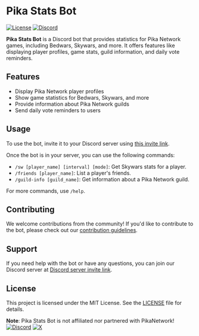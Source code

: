 # Pika Stats Bot

[![License](https://img.shields.io/badge/license-MIT-blue.svg)](https://opensource.org/licenses/MIT)
[![Discord](https://img.shields.io/discord/1209038293757329408)](https://discord.gg/saj5DaSRw9)


**Pika Stats Bot** is a Discord bot that provides statistics for Pika Network games, including Bedwars, Skywars, and more. It offers features like displaying player profiles, game stats, guild information, and daily vote reminders.

## Features

- Display Pika Network player profiles
- Show game statistics for Bedwars, Skywars, and more
- Provide information about Pika Network guilds
- Send daily vote reminders to users

## Usage

To use the bot, invite it to your Discord server using [this invite link](https://discord.com/oauth2/authorize?client_id=1209050248958312448&permissions=551903422464&scope=bot).

Once the bot is in your server, you can use the following commands:

- `/sw [player_name] [interval] [mode]`: Get Skywars stats for a player.
- `/friends [player_name]`: List a player's friends.
- `/guild-info [guild_name]`: Get information about a Pika Network guild.

For more commands, use `/help`.

## Contributing

We welcome contributions from the community! If you'd like to contribute to the bot, please check out our [contribution guidelines](CONTRIBUTING.md).

## Support

If you need help with the bot or have any questions, you can join our Discord server at [Discord server invite link](https://discord.gg/Yk9s2ZWTAU).

## License

This project is licensed under the MIT License. See the [LICENSE](LICENSE) file for details.

**Note**: Pika Stats Bot is not affiliated nor partnered with PikaNetwork!
[![Discord](https://img.shields.io/badge/Discord-%235865F2.svg?style=for-the-badge&logo=discord&logoColor=white)](https://discord.com/oauth2/authorize?client_id=1209050248958312448&permissions=551903422464&scope=bot)
[![X](https://img.shields.io/badge/X-%23000000.svg?style=for-the-badge&logo=X&logoColor=white)](https://twitter.com/PikachuStats)
